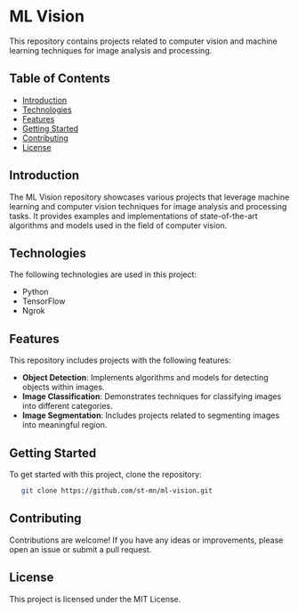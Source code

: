 # ML Vision

This repository contains projects related to computer vision and machine learning techniques for image analysis and processing.

## Table of Contents

- [Introduction](#introduction)
- [Technologies](#technologies)
- [Features](#features)
- [Getting Started](#getting-started)
- [Contributing](#contributing)
- [License](#license)

## Introduction

The ML Vision repository showcases various projects that leverage machine learning and computer vision techniques for image analysis and processing tasks. It provides examples and implementations of state-of-the-art algorithms and models used in the field of computer vision.

## Technologies

The following technologies are used in this project:

- Python
- TensorFlow
- Ngrok

## Features

This repository includes projects with the following features:

- **Object Detection**: Implements algorithms and models for detecting objects within images.
- **Image Classification**: Demonstrates techniques for classifying images into different categories.
- **Image Segmentation**: Includes projects related to segmenting images into meaningful region.

## Getting Started

To get started with this project, clone the repository:

```bash
   git clone https://github.com/st-mn/ml-vision.git
```

## Contributing

Contributions are welcome! If you have any ideas or improvements, please open an issue or submit a pull request.

## License

This project is licensed under the MIT License.


